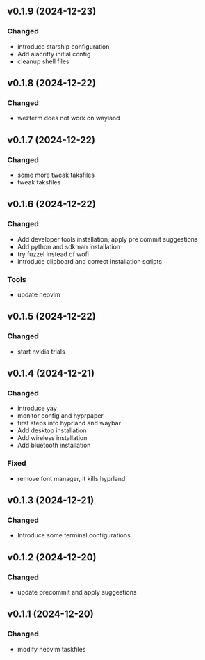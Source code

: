 ## v0.1.9 (2024-12-23)

### Changed

- introduce starship configuration
- Add alacritty initial config
- cleanup shell files

## v0.1.8 (2024-12-22)

### Changed

- wezterm does not work on wayland

## v0.1.7 (2024-12-22)

### Changed

- some more tweak taksfiles
- tweak taksfiles

## v0.1.6 (2024-12-22)

### Changed

- Add developer tools installation, apply pre commit suggestions
- Add python and sdkman installation
- try fuzzel instead of wofi
- introduce clipboard and correct installation scripts

### Tools

- update neovim

## v0.1.5 (2024-12-22)

### Changed

- start nvidia trials

## v0.1.4 (2024-12-21)

### Changed

- introduce yay
- monitor config and hyprpaper
- first steps into hyprland and waybar
- Add desktop installation
- Add wireless installation
- Add bluetooth installation

### Fixed

- remove font manager, it kills hyprland

## v0.1.3 (2024-12-21)

### Changed

- Introduce some terminal configurations

## v0.1.2 (2024-12-20)

### Changed

- update precommit and apply suggestions

## v0.1.1 (2024-12-20)

### Changed

- modify neovim taskfiles
